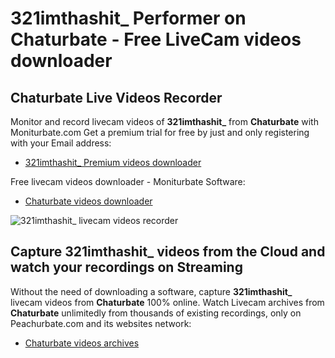 # 321imthashit_ Performer on Chaturbate - Free LiveCam videos downloader

## Chaturbate Live Videos Recorder

Monitor and record livecam videos of **321imthashit_** from **Chaturbate** with Moniturbate.com
Get a premium trial for free by just and only registering with your Email address:
* [321imthashit_ Premium videos downloader](https://moniturbate.com/request-demo-licence-key.html)

Free livecam videos downloader - Moniturbate Software:
* [Chaturbate videos downloader](https://moniturbate.com/moniturbate-download-software.html)

![321imthashit_ livecam videos recorder](https://peachurnet.com/templates/moniturbate-software.png)


## Capture 321imthashit_ videos from the Cloud and watch your recordings on Streaming

Without the need of downloading a software, capture **321imthashit_** livecam videos from **Chaturbate** 100% online.
Watch Livecam archives from **Chaturbate** unlimitedly from thousands of existing recordings, only on Peachurbate.com and its websites network:
* [Chaturbate videos archives](https://peachurnet.com/)